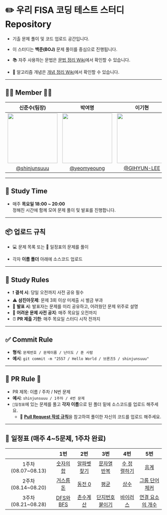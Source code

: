 # ✏️ 우리 FISA 코딩 테스트 스터디 Repository

- 기출 문제 풀이 및 코드 업로드 공간입니다.

- 이 스터디는 **백준(BOJ)** 문제 풀이를 중심으로 진행됩니다.

- 📚 자주 사용하는 문법은 [문법 정리 Wiki](https://github.com/shinjunsuuu/Codingtest-study/wiki/자주-사용하는-코딩테스트-문법-정리)에서 확인할 수 있습니다.  

- 🧠 알고리즘 개념은 [개념 정리 Wiki](https://github.com/shinjunsuuu/Codingtest-study/wiki/알고리즘-개념-정리)에서 확인할 수 있습니다.

---
## 👩‍💻 Member 🧑‍💻

| 신준수(팀장) | 박여명 | 이기현 | 이노운 | 황병길 |
|:------:|:------:|:------:|:------:|:------:|
| <img width="160px" src="https://github.com/shinjunsuuu.png" /> | <img src="https://github.com/yeomyeoung.png" width="160px" /> | <img src="https://github.com/GIHYUN-LEE.png" width="160px" /> |<img width="160px" src="https://github.com/GodNowoon.png" /> | <img width="160px" src="https://github.com/Gill010147.png" /> |
| [@shinjunsuuu](https://github.com/shinjunsuuu) | [@yeomyeoung](https://github.com/yeomyeoung) | [@GIHYUN-LEE](https://github.com/GIHYUN-LEE) | [@GodNowoon](https://github.com/GodNowoon) |  [@Gill010147](https://github.com/Gill010147) |

---
## 📅 Study Time

- 매주 **목요일 18:00 ~ 20:00**<br/>
  정해진 시간에 함께 모여 문제 풀이 및 발표를 진행합니다.

---

## 📦 업로드 규칙

- 💻 문제 목록 또는 📅 일정표의 문제를 풀이

- 각자 **이름 폴더** 아래에 소스코드 업로드

---
## 📣 Study Rules

- ❗ **결석 시**: 당일 오전까지 사전 공유 필수
- ⚠️ **삼진아웃제**: 문제 3회 이상 미제출 시 벌금 부과
- 📢 **발표 시**: 발표자는 문제를 미리 공유하고, 어려웠던 문제 위주로 설명
- 📌 **어려운 문제 사전 공지**: 매주 목요일 오전까지
- ⏰ **PR 제출 기한**: 매주 목요일 스터디 시작 전까지

---

## ✅ Commit Rule

- **형식**: `문제번호 / 문제이름 / 난이도 / 푼 사람`
- **예시**: `git commit -m "2557 / Hello World / 브론즈5 / shinjunsuuu"`
  
---

## 🔁 PR Rule 🔁

- PR 제목: 이름 / 주차 / N번 문제
- **예시**: `shinjunsuuu / 1주차 / 4번 문제`
- `📅일정표`에 있는 문제를 풀고 **각자 이름**으로 된 폴더 밑에 소스코드를 업로드 해주세요.
  - 🧲 [**Pull Request 작성 규칙**](https://github.com/shinjunsuuu/Codingtest-study/wiki/%F0%9F%A7%B2Pull-Request-&-Commit-Message-%EA%B7%9C%EC%B9%99)을 참고하여 풀이한 자신의 코드를 업로드 해주세요.
---

## **📅 일정표 (매주 4~5문제, 1주차 완료)**

|  | 1번 | 2번 | 3번 | 4번 | 5번 |
| :---: | :---: | :---: | :---: | :---: | :---: |
| 1주차(08.07~08.13) | [숫자의 합](http://www.acmicpc.net/problem/11720) | [알파벳 찾기](http://www.acmicpc.net/problem/10809) | [문자열 반복](http://www.acmicpc.net/problem/2675) | [수 정렬하기](http://www.acmicpc.net/problem/2750) | [음계](http://www.acmicpc.net/problem/2920) |
| 2주차(08.14~08.20) | [거스름돈](http://www.acmicpc.net/problem/5585) | [동전 0](http://www.acmicpc.net/problem/11047) | [평균](http://www.acmicpc.net/problem/1546) | [상수](http://www.acmicpc.net/problem/2908) | [그룹 단어 체커](http://www.acmicpc.net/problem/1316) |
| 3주차(08.21~08.28) | [DFS와 BFS](http://www.acmicpc.net/problem/1260) | [촌수계산](http://www.acmicpc.net/problem/2644) | [단지번호붙이기](http://www.acmicpc.net/problem/2667) | [바이러스](http://www.acmicpc.net/problem/2606) | [연결 요소의 개수](http://www.acmicpc.net/problem/11724) |
